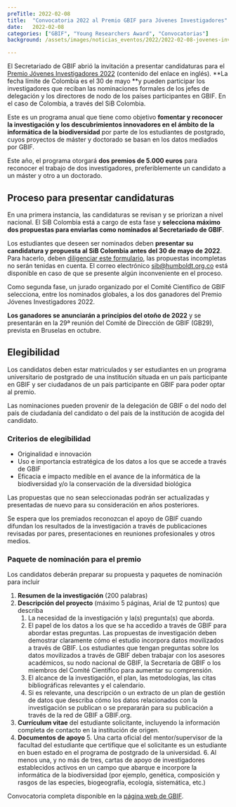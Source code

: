 ```yaml
---
preTitle: 2022-02-08
title:  "Convocatoria 2022 al Premio GBIF para Jóvenes Investigadores"
date:   2022-02-08
categories: ["GBIF", "Young Researchers Award", "Convocatorias"]
background: /assets/images/noticias_eventos/2022/2022-02-08-jovenes-investigadores-GBIF.png

---
```


El Secretariado de GBIF abrió la invitación a presentar candidaturas para el [Premio Jóvenes Investigadores 2022](https://www.gbif.org/article/44SftFORi0A6mwGK4sgAKW/young-researchers-award) (contenido del enlace en inglés). **La fecha límite de Colombia es el 30 de mayo **y pueden participar los investigadores que reciban las nominaciones formales de los jefes de delegación y los directores de nodo de los países participantes en GBIF. En el caso de Colombia, a través del SiB Colombia.

Este es un programa anual que tiene como objetivo **fomentar y reconocer la investigación y los descubrimientos innovadores en el ámbito de la informática de la biodiversidad** por parte de los estudiantes de postgrado, cuyos proyectos de máster y doctorado se basan en los datos mediados por GBIF.

Este año, el programa otorgará **dos premios de 5.000 euros** para reconocer el trabajo de dos investigadores, preferiblemente un candidato a un máster y otro a un doctorado.


## Proceso para presentar candidaturas

En una primera instancia, las candidaturas se revisan y se priorizan a nivel nacional. El SiB Colombia está a cargo de esta fase y **selecciona máximo dos propuestas para enviarlas como nominados al Secretariado de GBIF**.

Los estudiantes que deseen ser nominados deben **presentar su candidatura y propuesta al SiB Colombia antes del 30 de mayo de 2022**. Para hacerlo, deben [diligenciar este formulario](https://forms.gle/XwHeeAV92aNpYQYk8), las propuestas incompletas no serán tenidas en cuenta. El correo electrónico [sib@humboldt.org.co](mailto:sib@humboldt.org.co) está disponible en caso de que se presente algún inconveniente en el proceso. 

Como segunda fase, un jurado organizado por el Comité Científico de GBIF selecciona, entre los nominados globales, a los dos ganadores del Premio Jóvenes Investigadores 2022.

**Los ganadores se anunciarán a principios del otoño de 2022** y se presentarán en la 29ª reunión del Comité de Dirección de GBIF (GB29), prevista en Bruselas en octubre.


## Elegibilidad

Los candidatos deben estar matriculados y ser estudiantes en un programa universitario de postgrado de una institución situada en un país participante en GBIF y ser ciudadanos de un país participante en GBIF para poder optar al premio.

Las nominaciones pueden provenir de la delegación de GBIF o del nodo del país de ciudadanía del candidato o del país de la institución de acogida del candidato.


### Criterios de elegibilidad



* Originalidad e innovación
* Uso e importancia estratégica de los datos a los que se accede a través de GBIF
* Eficacia e impacto medible en el avance de la informática de la biodiversidad y/o la conservación de la diversidad biológica

Las propuestas que no sean seleccionadas podrán ser actualizadas y presentadas de nuevo para su consideración en años posteriores.

Se espera que los premiados reconozcan el apoyo de GBIF cuando difundan los resultados de la investigación a través de publicaciones revisadas por pares, presentaciones en reuniones profesionales y otros medios.


### Paquete de nominación para el premio

Los candidatos deberán preparar su propuesta y paquetes de nominación para incluir



1. **Resumen de la investigación** (200 palabras)
2. **Descripción del proyecto** (máximo 5 páginas, Arial de 12 puntos) que describa
    1. La necesidad de la investigación y la(s) pregunta(s) que aborda.
    2. El papel de los datos a los que se ha accedido a través de GBIF para abordar estas preguntas. Las propuestas de investigación deben demostrar claramente cómo el estudio incorpora datos movilizados a través de GBIF. Los estudiantes que tengan preguntas sobre los datos movilizados a través de GBIF deben trabajar con los asesores académicos, su nodo nacional de GBIF, la Secretaría de GBIF o los miembros del Comité Científico para aumentar su comprensión.
    3. El alcance de la investigación, el plan, las metodologías, las citas bibliográficas relevantes y el calendario.
    4. Si es relevante, una descripción o un extracto de un plan de gestión de datos que describa cómo los datos relacionados con la investigación se publican o se prepararán para su publicación a través de la red de GBIF a GBIF.org.
3. **Currículum vitae** del estudiante solicitante, incluyendo la información completa de contacto en la institución de origen.
4. **Documentos de apoyo**
    5. Una carta oficial del mentor/supervisor de la facultad del estudiante que certifique que el solicitante es un estudiante en buen estado en el programa de postgrado de la universidad.
    6. Al menos una, y no más de tres, cartas de apoyo de investigadores establecidos activos en un campo que abarque e incorpore la informática de la biodiversidad (por ejemplo, genética, composición y rasgos de las especies, biogeografía, ecología, sistemática, etc.)

Convocatoria completa disponible en la [página web de GBIF](https://www.gbif.org/es/news/6PzaBymtwAEvbpXYtb4d1y/convocatoria-de-candidaturas-al-premio-gbif-para-jovenes-investigadores-2022).
